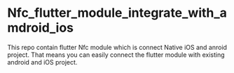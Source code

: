 # Nfc_flutter_module_integrate_with_amdroid_ios
This repo contain flutter Nfc module which is connect Native iOS and anroid project. That means you can easily connect the flutter module with existing android and iOS project.
